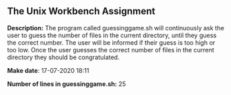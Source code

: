 ## The Unix Workbench Assignment

**Description:** The program called guessinggame.sh will continuously ask the user to guess the number of files in the current directory, until they guess the correct number. The user will be informed if their guess is too high or too low. Once the user guesses the correct number of files in the current directory they should be congratulated.

**Make date**: 17-07-2020 18:11

**Number of lines in guessinggame.sh:** 25
